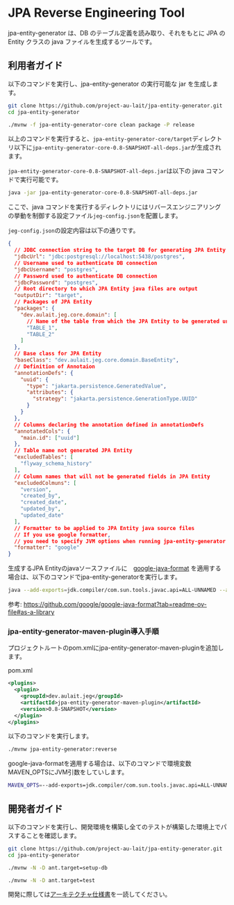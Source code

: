 # JPA Reverse Engineering Tool

jpa-entity-generator は、DB のテーブル定義を読み取り、それをもとに JPA の Entity クラスの java ファイルを生成するツールです。

## 利用者ガイド

以下のコマンドを実行し、jpa-entity-generator の実行可能な jar を生成します。

```sh
git clone https://github.com/project-au-lait/jpa-entity-generator.git
cd jpa-entity-generator

./mvnw -f jpa-entity-generator-core clean package -P release
```

以上のコマンドを実行すると、`jpa-entity-generator-core/target`ディレクトリ以下に`jpa-entity-generator-core-0.8-SNAPSHOT-all-deps.jar`が生成されます。

`jpa-entity-generator-core-0.8-SNAPSHOT-all-deps.jar`は以下の java コマンドで実行可能です。

```sh
java -jar jpa-entity-generator-core-0.8-SNAPSHOT-all-deps.jar
```

ここで、java コマンドを実行するディレクトリにはリバースエンジニアリングの挙動を制御する設定ファイル`jeg-config.json`を配置します。

`jeg-config.json`の設定内容は以下の通りです。

```json
{
  // JDBC connection string to the target DB for generating JPA Entity
  "jdbcUrl": "jdbc:postgresql://localhost:5438/postgres",
  // Username used to authenticate DB connection
  "jdbcUsername": "postgres",
  // Password used to authenticate DB connection
  "jdbcPassword": "postgres",
  // Root directory to which JPA Entity java files are output
  "outputDir": "target",
  // Packages of JPA Entity
  "packages": {
    "dev.aulait.jeg.core.domain": [
      // Name of the table from which the JPA Entity to be generated under the package
      "TABLE_1",
      "TABLE_2"
    ]
  },
  // Base class for JPA Entity
  "baseClass": "dev.aulait.jeg.core.domain.BaseEntity",
  // Definition of Annotaion
  "annotationDefs": {
    "uuid": {
      "type": "jakarta.persistence.GeneratedValue",
      "attributes": {
        "strategy": "jakarta.persistence.GenerationType.UUID"
      }
    }
  },
  // Columns declaring the annotation defined in annotationDefs
  "annotatedCols": {
    "main.id": ["uuid"]
  },
  // Table name not generated JPA Entity
  "excludedTables": [
    "flyway_schema_history"
  ],
  // Column names that will not be generated fields in JPA Entity
  "excludedColmuns": [
    "version",
    "created_by",
    "created_date",
    "updated_by",
    "updated_date"
  ],
  // Formatter to be applied to JPA Entity java source files
  // If you use google formatter, 
  // you need to specify JVM options when running jpa-entity-generator (described below)
  "formatter": "google"
}
```

生成するJPA Entityのjavaソースファイルに　[google-java-format](https://github.com/google/google-java-format) を適用する場合は、以下のコマンドでjpa-entity-generatorを実行します。

```sh
java --add-exports=jdk.compiler/com.sun.tools.javac.api=ALL-UNNAMED --add-exports=jdk.compiler/com.sun.tools.javac.code=ALL-UNNAMED --add-exports=jdk.compiler/com.sun.tools.javac.file=ALL-UNNAMED --add-exports=jdk.compiler/com.sun.tools.javac.parser=ALL-UNNAMED --add-exports=jdk.compiler/com.sun.tools.javac.tree=ALL-UNNAMED --add-exports=jdk.compiler/com.sun.tools.javac.util=ALL-UNNAMED -jar ../jpa-entity-generator-core-0.8-SNAPSHOT-all-deps.jar 
```

参考: https://github.com/google/google-java-format?tab=readme-ov-file#as-a-library

### jpa-entity-generator-maven-plugin導入手順

プロジェクトルートのpom.xmlにjpa-entity-generator-maven-pluginを追加します。

pom.xml

```xml
<plugins>
  <plugin>
    <groupId>dev.aulait.jeg</groupId>
    <artifactId>jpa-entity-generator-maven-plugin</artifactId>
    <version>0.8-SNAPSHOT</version>
  </plugin>
</plugins>
```

以下のコマンドを実行します。

```sh
./mvnw jpa-entity-generator:reverse
```

google-java-formatを適用する場合は、以下のコマンドで環境変数MAVEN_OPTSにJVM引数をしていします。

```sh
MAVEN_OPTS=--add-exports=jdk.compiler/com.sun.tools.javac.api=ALL-UNNAMED --add-exports=jdk.compiler/com.sun.tools.javac.code=ALL-UNNAMED --add-exports=jdk.compiler/com.sun.tools.javac.file=ALL-UNNAMED --add-exports=jdk.compiler/com.sun.tools.javac.parser=ALL-UNNAMED --add-exports=jdk.compiler/com.sun.tools.javac.tree=ALL-UNNAMED --add-exports=jdk.compiler/com.sun.tools.javac.util=ALL-UNNAMED
```

## 開発者ガイド

以下のコマンドを実行し、開発環境を構築し全てのテストが構築した環境上でパスすることを確認します。

```sh
git clone https://github.com/project-au-lait/jpa-entity-generator.git
cd jpa-entity-generator

./mvnw -N -D ant.target=setup-db

./mvnw -N -D ant.target=test
```

開発に際しては[アーキテクチャ仕様書](https://project-au-lait.github.io/jpa-entity-generator/)を一読してください。
